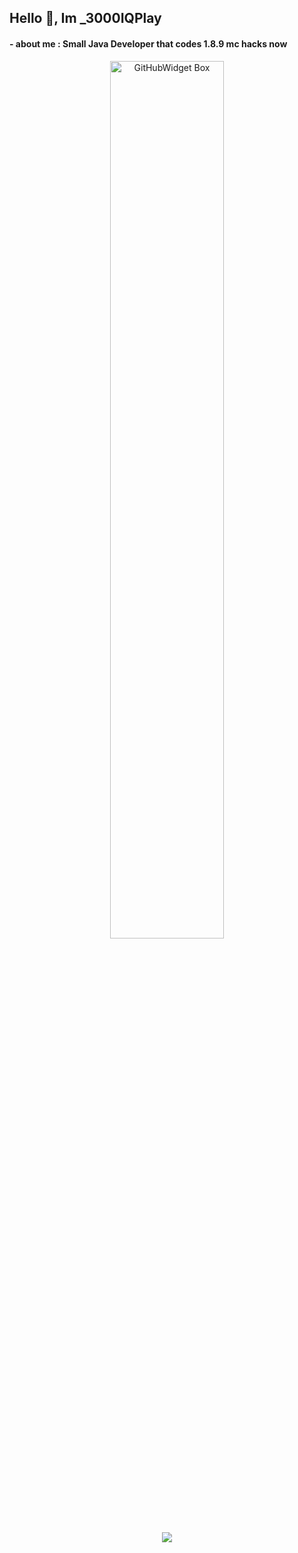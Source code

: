 ## Hello 👋, Im _3000IQPlay

#### - about me : Small Java Developer that codes 1.8.9 mc hacks now
  
<p align="center">
  <a href="https://github.com/Jurredr/github-widgetbox">
    <img width="60%" height="60%" src="https://github-widgetbox.vercel.app/api/skills/?names=java,kotlin,html,python,powershell&includeNames=true" alt="GitHubWidget Box"></p> 
  
<p align = "center"><img src = "https://github-readme-stats.vercel.app/api?username=3000IQPlay&bg_color=30,e96443,904e95&title_color=fff&text_color=fff"></p>
